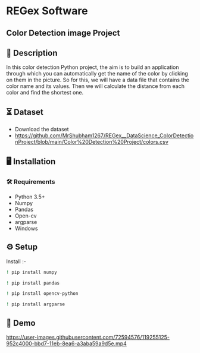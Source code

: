 # REGex Software 
## Color Detection image Project

## 📝 Description
 In this color detection Python project, the aim is to build an application through which you can automatically get the name of the color by clicking on them in the picture. So for this, we will have a data file that contains the color name and its values. Then we will calculate the distance from each color and find the shortest one.

## ⏳ Dataset
- Download the dataset
- https://github.com/MrShubham1267/REGex__DataScience_ColorDetectionProject/blob/main/Color%20Detection%20Project/colors.csv 

## :desktop_computer:	Installation

### :hammer_and_wrench: Requirements
* Python 3.5+
* Numpy
* Pandas
* Open-cv
* argparse
* Windows

## :gear: Setup
 Install :-
```bash
! pip install numpy

```
```bash
! pip install pandas

```
```bash
! pip install opencv-python

```
```bash
! pip install argparse

```

## 🎯 Demo

https://user-images.githubusercontent.com/72594576/119255125-952c4000-bbd7-11eb-8ea6-a3aba59a9d5e.mp4




